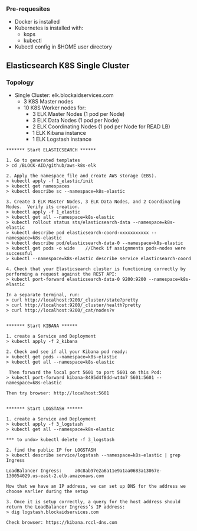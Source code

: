 ### Pre-requesites
+ Docker is installed
+ Kubernetes is installed with:
  + kops
  + kubectl
+ Kubectl config in $HOME user directory

## Elasticsearch K8S Single Cluster
### Topology
  + Single Cluster: elk.blockaidservices.com
    + 3 K8S Master nodes
    + 10 K8S Worker nodes for:
      + 3 ELK Master Nodes (1 pod per Node)
      + 3 ELK Data Nodes (1 pod per Node)
      + 2 ELK Coordinating Nodes (1 pod per Node for READ LB)
      + 1 ELK Kibana instance
      + 1 ELK Logstash instance

```
******* Start ELASTICSEARCH ******

1. Go to generated templates
> cd /BLOCK-AID/github/aws-k8s-elk

2. Apply the namespace file and create AWS storage (EBS).
> kubectl apply -f 1_elastic/init
> kubectl get namespaces
> kubectl describe sc --namespace=k8s-elastic

3. Create 3 ELK Master Nodes, 3 ELK Data Nodes, and 2 Coordinating Nodes.  Verify its creation.
> kubectl apply -f 1_elastic
> kubectl get all --namespace=k8s-elastic
> kubectl rollout status sts/elasticsearch-data --namespace=k8s-elastic
> kubectl describe pod elasticsearch-coord-xxxxxxxxxxx --namespace=k8s-elastic
> kubectl describe pod/elasticsearch-data-0 --namespace=k8s-elastic
> kubectl get pods -o wide    //Check if assignments pods-nodes were successful
> kubectl --namespace=k8s-elastic describe service elasticsearch-coord

4. Check that your Elasticsearch cluster is functioning correctly by performing a request against the REST API:
> kubectl port-forward elasticsearch-data-0 9200:9200 --namespace=k8s-elastic

In a separate terminal, run:
> curl http://localhost:9200/_cluster/state?pretty
> curl http://localhost:9200/_cluster/health?pretty
> curl http://localhost:9200/_cat/nodes?v


******* Start KIBANA ******

1. create a Service and Deployment
> kubectl apply -f 2_kibana

2. Check and see if all your Kibana pod ready:
> kubectl get pods --namespace=k8s-elastic
> kubectl get all --namespace=k8s-elastic

 Then forward the local port 5601 to port 5601 on this Pod:
> kubectl port-forward kibana-8495d4f8dd-wt4m7 5601:5601 --namespace=k8s-elastic

Then try browser: http://localhost:5601


******* Start LOGSTASH ******

1. create a Service and Deployment
> kubectl apply -f 3_logstash
> kubectl get all --namespace=k8s-elastic

*** to undo> kubectl delete -f 3_logstash

2. find the public IP for LOGSTASH
> kubectl describe service/logstash --namespace=k8s-elastic | grep Ingress

LoadBalancer Ingress:     a0c8ab97e2a6a11e9a1aa0683a13067e-130054029.us-east-2.elb.amazonaws.com

Now that we have an IP address, we can set up DNS for the address we choose earlier during the setup

3. Once it is setup correctly, a query for the host address should return the LoadBalancer Ingress’s IP address:
> dig logstash.blockaidservices.com

Check browser: https://kibana.rccl-dns.com
```
